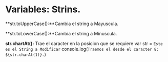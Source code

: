 # Variables: Strins.

**str.toUpperCase():**Cambia el string a Mayuscula.

**str.toLowerCase():**Cambia el string a Minuscula.

**str.chartAt():** Trae el caracter en la posicion que se requiere
    var str = `Este es el String a Modificar`
    console.log(`Traemos el desde el caracter 8: ${str.charAt(1)}.`)
